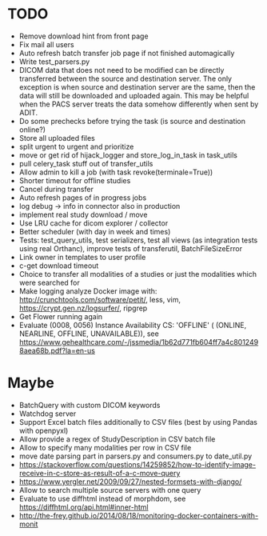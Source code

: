 # TODO

- Remove download hint from front page
- Fix mail all users
- Auto refresh batch transfer job page if not finished automagically
- Write test_parsers.py
- DICOM data that does not need to be modified can be directly transferred between the source and destination server. The only exception is when source and destination server are the same, then the data will still be downloaded and uploaded again. This may be helpful when the PACS server treats the data somehow differently when sent by ADIT.
- Do some prechecks before trying the task (is source and destination online?)
- Store all uploaded files
- split urgent to urgent and prioritize
- move or get rid of hijack_logger and store_log_in_task in task_utils
- pull celery_task stuff out of transfer_utils
- Allow admin to kill a job (with task revoke(terminale=True))
- Shorter timeout for offline studies
- Cancel during transfer
- Auto refresh pages of in progress jobs
- log debug -> info in connector also in production
- implement real study download / move
- Use LRU cache for dicom explorer / collector
- Better scheduler (with day in week and times)
- Tests: test_query_utils, test serializers, test all views (as integration tests using real Orthanc), improve tests of transferutil, BatchFileSizeError
- Link owner in templates to user profile
- c-get download timeout
- Choice to transfer all modalities of a studies or just the modalities which were searched for
- Make logging analyze Docker image with: http://crunchtools.com/software/petit/, less, vim, https://crypt.gen.nz/logsurfer/, ripgrep
- Get Flower running again
- Evaluate (0008, 0056) Instance Availability CS: 'OFFLINE' ( (ONLINE, NEARLINE, OFFLINE, UNAVAILABLE)), see https://www.gehealthcare.com/-/jssmedia/1b62d771fb604ff7a4c8012498aea68b.pdf?la=en-us

# Maybe

- BatchQuery with custom DICOM keywords
- Watchdog server
- Support Excel batch files additionally to CSV files (best by using Pandas with openpyxl)
- Allow provide a regex of StudyDescription in CSV batch file
- Allow to specify many modalities per row in CSV file
- move date parsing part in parsers.py and consumers.py to date_util.py
- https://stackoverflow.com/questions/14259852/how-to-identify-image-receive-in-c-store-as-result-of-a-c-move-query
- https://www.yergler.net/2009/09/27/nested-formsets-with-django/
- Allow to search multiple source servers with one query
- Evaluate to use diffhtml instead of morphdom, see https://diffhtml.org/api.html#inner-html
- http://the-frey.github.io/2014/08/18/monitoring-docker-containers-with-monit

